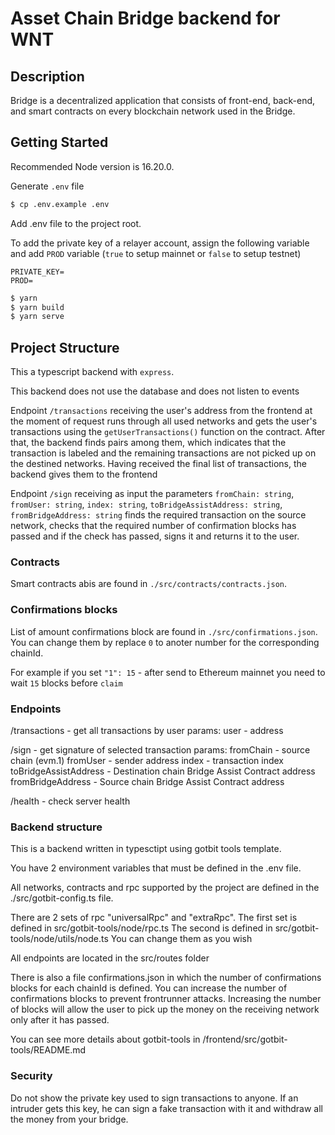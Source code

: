 # Asset Chain Bridge backend for WNT

## Description

Bridge is a decentralized application that consists of front-end, back-end, and smart contracts on every blockchain network used in the Bridge. 


## Getting Started

Recommended Node version is 16.20.0.

Generate `.env` file

```bash
$ cp .env.example .env
```

Add .env file to the project root.

To add the private key of a relayer account, assign the following variable and add `PROD` variable (`true` to setup mainnet or `false` to setup testnet)

```
PRIVATE_KEY=
PROD=
```

```bash
$ yarn
$ yarn build
$ yarn serve
```

## Project Structure

This a typescript backend with `express`.

This backend does not use the database and does not listen to events

Endpoint `/transactions` receiving the user's address from the frontend at the moment of request runs through all used networks and gets the user's transactions using the `getUserTransactions()` function on the contract. After that, the backend finds pairs among them, which indicates that the transaction is labeled and the remaining transactions are not picked up on the destined networks. Having received the final list of transactions, the backend gives them to the frontend

Endpoint `/sign` receiving as input the parameters 
  `fromChain: string`,
  `fromUser: string`,
  `index: string`,
  `toBridgeAssistAddress: string`,
  `fromBridgeAddress: string`
finds the required transaction on the source network, checks that the required number of confirmation blocks has passed and if the check has passed, signs it and returns it to the user.

### Contracts

Smart contracts abis are found in `./src/contracts/contracts.json`.

### Confirmations blocks

List of amount confirmations block are found in `./src/confirmations.json`.
You can change them by replace `0` to anoter number for the corresponding chainId. 

For example if you set `"1": 15` - after send to Ethereum mainnet you need to wait `15` blocks before `claim`

### Endpoints

/transactions - get all transactions by user
params: 
user - address

/sign - get signature of selected transaction
params:
fromChain - source chain (evm.1)
fromUser - sender address
index - transaction index
toBridgeAssistAddress - Destination chain Bridge Assist Contract address
fromBridgeAddress - Source chain Bridge Assist Contract address

/health - check server health

### Backend structure

This is a backend written in typesctipt using gotbit tools template.

You have 2 environment variables that must be defined in the .env file.

All networks, contracts and rpc supported by the project are defined in the ./src/gotbit-config.ts file. 

There are 2 sets of rpc "universalRpc" and "extraRpc". 
The first set is defined in src/gotbit-tools/node/rpc.ts 
The second is defined in src/gotbit-tools/node/utils/node.ts
You can change them as you wish

All endpoints are located in the src/routes folder

There is also a file confirmations.json in which the number of confirmations blocks for each chainId is defined.
You can increase the number of confirmations blocks to prevent frontrunner attacks.
Increasing the number of blocks will allow the user to pick up the money on the receiving network only after it has passed.


You can see more details about gotbit-tools in /frontend/src/gotbit-tools/README.md

### Security

Do not show the private key used to sign transactions to anyone.
If an intruder gets this key, he can sign a fake transaction with it and withdraw all the money from your bridge.








